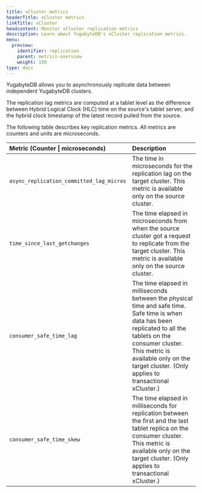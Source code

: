 ```yaml
---
title: xCluster metrics
headerTitle: xCluster metrics
linkTitle: xCluster
headcontent: Monitor xCluster replication metrics
description: Learn about YugabyteDB's xCluster replication metrics.
menu:
  preview:
    identifier: replication
    parent: metrics-overview
    weight: 150
type: docs
---
```



YugabyteDB allows you to asynchronously replicate data between independent YugabyteDB clusters.

The replication lag metrics are computed at a tablet level as the difference between Hybrid Logical Clock (HLC) time on the source's tablet server, and the hybrid clock timestamp of the latest record pulled from the source.

The following table describes key replication metrics. All metrics are counters and units are microseconds.

| Metric (Counter \| microseconds) | Description |
| :------ | :---------- |
| `async_replication_committed_lag_micros` | The time in microseconds for the replication lag on the target cluster. This metric is available only on the source cluster. |
| `time_since_last_getchanges` | The time elapsed in microseconds from when the source cluster got a request to replicate from the target cluster. This metric is available only on the source cluster. |
| `consumer_safe_time_lag` | The time elapsed in milliseconds between the physical time and safe time. Safe time is when data has been replicated to all the tablets on the consumer cluster. This metric is available only on the target cluster. (Only applies to transactional xCluster.) |
| `consumer_safe_time_skew` | The time elapsed in milliseconds for replication between the first and the last tablet replica on the consumer cluster. This metric is available only on the target cluster. (Only applies to transactional xCluster.) |
